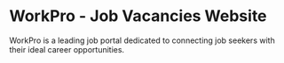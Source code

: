 # WorkPro - Job Vacancies Website

WorkPro is a leading job portal dedicated to connecting job seekers with their ideal career opportunities.
